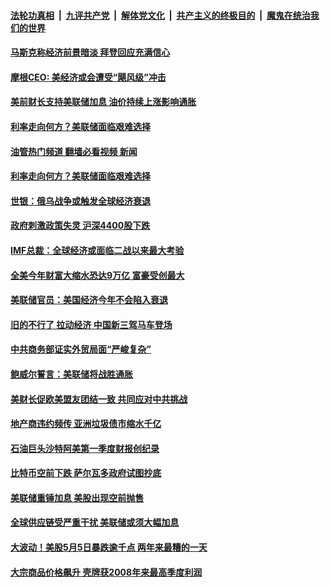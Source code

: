 ####  [法轮功真相](../../../../basic/blob/master/README.md?t=06061931) &nbsp;|&nbsp; [九评共产党](../../../../9ping.md/blob/master/README.md?t=06061931) &nbsp;|&nbsp; [解体党文化](../../../../jtdwh.md/blob/master/README.md?t=06061931)  &nbsp;|&nbsp; [共产主义的终极目的](../../../../gczydzjmd.md/blob/master/README.md?t=06061931) &nbsp;|&nbsp; [魔鬼在统治我们的世界](../../../../mgztzwmdsj.md/blob/master/README.md?t=06061931) 

#### [马斯克称经济前景暗淡 拜登回应充满信心](../pages/soh7/626264.md?t=06061931) 
#### [摩根CEO: 美经济或会遭受“飓风级”冲击](../pages/soh7/625688.md?t=06061931) 
#### [美前财长支持美联储加息 油价持续上涨影响通胀](../pages/soh7/624329.md?t=06061931) 
#### [利率走向何方？美联储面临艰难选择](../pages/soh7/623753.md?t=06061931) 
#### [油管热门频道 翻墙必看视频 新闻](http://45.76.130.85:81/youtube.html?06061931)
#### [利率走向何方？美联储面临艰难选择](../pages/soh7/623753.md?t=06061931) 
#### [世银：俄乌战争或触发全球经济衰退](../pages/soh7/623663.md?t=06061931) 
#### [政府刺激政策失灵 沪深4400股下跌](../pages/soh7/623129.md?t=06061931) 
#### [IMF总裁：全球经济或面临二战以来最大考验](../pages/soh7/622973.md?t=06061931) 
#### [全美今年财富大缩水恐达9万亿 富豪受创最大](../pages/soh7/622946.md?t=06061931) 
#### [美联储官员：美国经济今年不会陷入衰退](../pages/soh7/622310.md?t=06061931) 
#### [旧的不行了 拉动经济 中国新三驾马车登场](../pages/soh7/622178.md?t=06061931) 
#### [中共商务部证实外贸局面“严峻复杂”](../pages/soh7/622166.md?t=06061931) 
#### [鲍威尔誓言：美联储将战胜通胀](../pages/soh7/621551.md?t=06061931) 
#### [美财长促欧美盟友团结一致 共同应对中共挑战](../pages/soh7/621401.md?t=06061931) 
#### [地产商违约频传 亚洲垃圾债市缩水千亿](../pages/soh7/621191.md?t=06061931) 
#### [石油巨头沙特阿美第一季度财报创纪录](../pages/soh7/620948.md?t=06061931) 
#### [比特币空前下跌 萨尔瓦多政府试图抄底](../pages/soh7/619483.md?t=06061931) 
#### [美联储重锤加息 美股出现空前抛售 ](../pages/soh7/619186.md?t=06061931) 
#### [全球供应链受严重干扰 美联储或须大幅加息 ](../pages/soh7/618673.md?t=06061931) 
#### [大波动！美股5月5日暴跌逾千点 两年来最糟的一天](../pages/soh7/618436.md?t=06061931) 
#### [大宗商品价格飙升 壳牌获2008年来最高季度利润](../pages/soh7/618235.md?t=06061931) 
<img src='http://gfw-breaker.win/goodnews/indexes/soh7.md' width='0px' height='0px'/>

